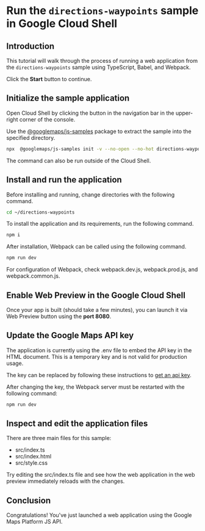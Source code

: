 # Run the `directions-waypoints` sample in Google Cloud Shell

<walkthrough-tutorial-duration duration="10"/>

## Introduction

This tutorial will walk through the process of running a web application from
the `directions-waypoints` sample using TypeScript, Babel, and Webpack.

Click the **Start** button to continue.

## Initialize the sample application

Open Cloud Shell by clicking the
<walkthrough-cloud-shell-icon></walkthrough-cloud-shell-icon> button in the
navigation bar in the upper-right corner of the console.

Use the [@googlemaps/js-samples](https://www.npmjs.com/package/@googlemaps/js-samples) package to 
extract the sample into the specified directory.

```bash
npx  @googlemaps/js-samples init -v --no-open --no-hot directions-waypoints ~/directions-waypoints
```

The command can also be run outside of the Cloud Shell.

## Install and run the application

Before installing and running, change directories with the following command.

```bash
cd ~/directions-waypoints
```

To install the application and its requirements, run the following command.

```bash
npm i
```

After installation, Webpack can be called using the following command.

```bash
npm run dev
```

For configuration of Webpack, check
<walkthrough-editor-open-file filePath="directions-waypoints/webpack.dev.js">webpack.dev.js</walkthrough-editor-open-file>,
<walkthrough-editor-open-file filePath="directions-waypoints/webpack.prod.js">webpack.prod.js</walkthrough-editor-open-file>,
and
<walkthrough-editor-open-file filePath="directions-waypoints/webpack.common.js">webpack.common.js</walkthrough-editor-open-file>.

## Enable Web Preview in the Google Cloud Shell

Once your app is built (should take a few minutes), you can launch it via
<walkthrough-spotlight-pointer target="cloudshell" spotlightId="devshell-web-preview-button">Web
Preview button</walkthrough-spotlight-pointer> using the **port 8080**.

## Update the Google Maps API key

The application is currently using the
<walkthrough-editor-open-file filePath="directions-waypoints/.env">.env</walkthrough-editor-open-file>
file to embed the API key in the HTML document. This is a temporary key and is
not valid for production usage.

The key can be replaced by following these instructions to
[get an api key](https://developers.google.com/maps/documentation/javascript/get-api-key).

After changing the key, the Webpack server must be restarted with the following
command:

```bash
npm run dev
```

## Inspect and edit the application files

There are three main files for this sample:

*   <walkthrough-editor-open-file filePath="directions-waypoints/src/index.ts">src/index.ts</walkthrough-editor-open-file>
*   <walkthrough-editor-open-file filePath="directions-waypoints/src/index.html">src/index.html</walkthrough-editor-open-file>
*   <walkthrough-editor-open-file filePath="directions-waypoints/src/style.css">src/style.css</walkthrough-editor-open-file>

Try editing the <walkthrough-editor-open-file filePath="directions-waypoints/src/index.ts">src/index.ts</walkthrough-editor-open-file> file and see how the web application in the web preview immediately reloads with the changes.

## Conclusion

<walkthrough-conclusion-trophy></walkthrough-conclusion-trophy>

Congratulations! You've just launched a web application using the Google Maps
Platform JS API.
